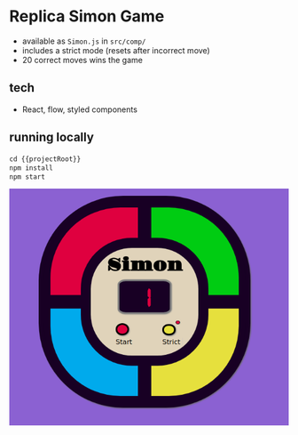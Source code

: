 # Replica Simon Game

- available as `Simon.js` in `src/comp/`
- includes a strict mode (resets after incorrect move)
- 20 correct moves wins the game

## tech
- React, flow, styled components

## running locally
```
cd {{projectRoot}}
npm install
npm start
```

![Screenshot](./public/screenshot.PNG?raw=true "Project screenshot")
